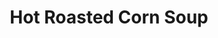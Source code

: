 ---
title: Hot Roasted Corn Soup
description: A really thick, filling and tasty corn soup, which is also very cheap!
ingredients:
- title: ''
  steps:
  - 3-4 large cans of corn (á 340 g)
  - 1-2 yellow onions
  - 3 dl heavy cream
  - Mjölk or water for consistency
  - Tabasco
  - Spices of your choice (eg. chili or sambal oelek)
  - Peppar och salt
instructions:
- title: ''
  steps:
  - Begin by setting the oven to 250°C.
  - Roast all the corn on a baking tray until it starts to brown.
  - Fry the onion in butter or oil in a saucepan until golden, then add the roasted corn and cream.
  - Bring to a boil and dilute with a few dl of milk or water. 
  - Once it has boiled a little, remove from the heat and blend with a hand blender. It should not become a puree.
  - Continue to heat the soup and add quite a lot of tabasco and any hot spices. Season to taste with salt and pepper.
yield: 4 portions
category: soups
total_time: 45 min
---